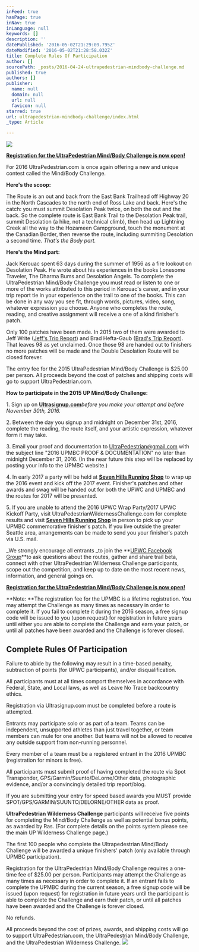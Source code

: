 ```yaml
---
inFeed: true
hasPage: true
inNav: true
inLanguage: null
keywords: []
description: ''
datePublished: '2016-05-02T21:29:09.795Z'
dateModified: '2016-05-02T21:28:58.032Z'
title: Complete Rules Of Participation
author: []
sourcePath: _posts/2016-04-24-ultrapedestrian-mindbody-challenge.md
published: true
authors: []
publisher:
  name: null
  domain: null
  url: null
  favicon: null
starred: true
url: ultrapedestrian-mindbody-challenge/index.html
_type: Article

---
```

![](https://the-grid-user-content.s3-us-west-2.amazonaws.com/f095e7a3-b7b1-4303-856d-7850278df32f.jpg)

**[Registration for the UltraPedestrian Mind/Body Challenge is now open!][0]**

For 2016 UltraPedestrian.com is once again offering a new and unique contest called the Mind/Body Challenge.

**Here's the scoop:**

The Route is an out and back from the East Bank Trailhead off Highway 20 in the North Cascades to the north end of Ross Lake and back. Here's the catch: you must summit Desolation Peak twice, on both the out and the back. So the complete route is East Bank Trail to the Desolation Peak trail, summit Desolation (a hike, not a technical climb), then head up Lightning Creek all the way to the Hozameen Campground, touch the monument at the Canadian Border, then reverse the route, including summiting Desolation a second time. _That's the Body part._

**Here's the Mind part:**

Jack Kerouac spent 63 days during the summer of 1956 as a fire lookout on Desolation Peak. He wrote about his experiences in the books Lonesome Traveler, The Dharma Bums and Desolation Angels. To complete the UltraPedestrian Mind/Body Challenge you must read or listen to one or more of the works attributed to this period in Kerouac's career, and in your trip report tie in your experience on the trail to one of the books. This can be done in any way you see fit, through words, pictures, video, song, whatever expression you choose. Anyone who completes the route, reading, and creative assignment will receive a one of a kind finisher's patch.

Only 100 patches have been made. In 2015 two of them were awarded to Jeff Write ([Jeff's Trip Report][1]) and Brad Hefta-Gaub ([Brad's Trip Report][2]). That leaves 98 as yet unclaimed. Once those 98 are handed out to finishers no more patches will be made and the Double Desolation Route will be closed forever. 

The entry fee for the 2015 UltraPedestrian Mind/Body Challenge is $25.00 per person. All proceeds beyond the cost of patches and shipping costs will go to support UltraPedestrian.com.

**How to participate in the 2015 UP Mind/Body Challenge:**

1\. Sign up on **[Ultrasignup.com][3]**_before you make your attempt and before November 30th, 2016\._

2\. Between the day you signup and midnight on December 31st, 2016, complete the reading, the route itself, and your artistic expression, whatever form it may take.

3\. Email your proof and documentation to UltraPedestrian@gmail.com with the subject line "2016 UPMBC PROOF & DOCUMENTATION" no later than midnight December 31, 2016\. (In the near future this step will be replaced by posting your info to the UPMBC website.)

4\. In early 2017 a party will be held at [**Seven Hills Running Shop**][4] to wrap up the 2016 event and kick off the 2017 event. Finisher's patches and other awards and swag will be handed out for both the UPWC and UPMBC and the routes for 2017 will be presented.

5\. If you are unable to attend the 2016 UPWC Wrap Party/2017 UPWC Kickoff Party, visit UltraPedestrianWildernessChallenge.com for complete results and visit [**Seven Hills Running Shop**][4] in person to pick up your UPMBC commemorative finisher's patch. If you live outside the greater Seattle area, arrangements can be made to send you your finisher's patch via U.S. mail.

_We strongly encourage all entrants _to join the **[UPWC Facebook Group][5]**to ask questions about the routes, gather and share trail beta, connect with other UltraPedestrian Wilderness Challenge participants, scope out the competition, and keep up to date on the most recent news, information, and general goings on.

**[Registration for the UltraPedestrian Mind/Body Challenge is now open!][0]**

**Note: **The registration fee for the UPMBC is a lifetime registration. You may attempt the Challenge as many times as necessary in order to complete it. If you fail to complete it during the 2016 season, a free signup code will be issued to you (upon request) for registration in future years until either you are able to complete the Challenge and earn your patch, or until all patches have been awarded and the Challenge is forever closed.

## Complete Rules Of Participation

Failure to abide by the following may result in a time-based penalty, subtraction of points (for UPWC participants), and/or disqualification. 

All participants must at all times comport themselves in accordance with Federal, State, and Local laws, as well as Leave No Trace backcountry ethics.

Registration via Ultrasignup.com must be completed before a route is attempted. 

Entrants may participate solo or as part of a team. Teams can be independent, unsupported athletes than just travel together, or team members can mule for one another. But teams will not be allowed to receive any outside support from non-running personnel. 

Every member of a team must be a registered entrant in the 2016 UPMBC (registration for minors is free). 

All participants must submit proof of having completed the route via Spot Transponder, GPS/Garmin/Suunto/DeLorne/Other data, photographic evidence, and/or a convincingly detailed trip report/blog. 

If you are submitting your entry for speed based awards you MUST provide SPOT/GPS/GARMIN/SUUNTO/DELORNE/OTHER data as proof. 

**UltraPedestrian Wilderness Challenge** participants will receive five points for completing the Mind/Body Challenge as well as potential bonus points, as awarded by Ras. (For complete details on the points system please see the main UP Wilderness Challenge page.)

The first 100 people who complete the Ultrapedestrian Mind/Body Challenge will be awarded a unique finishers' patch (only available through UPMBC participation). 

Registration for the UltraPedestrian Mind/Body Challenge requires a one-time fee of $25.00 per person. Participants may attempt the Challenge as many times as necessary in order to complete it. If an entrant fails to complete the UPMBC during the current season, a free signup code will be issued (upon request) for registration in future years until the participant is able to complete the Challenge and earn their patch, or until all patches have been awarded and the Challenge is forever closed. 

No refunds.

All proceeds beyond the cost of prizes, awards, and shipping costs will go to support UltraPedestrian.com, the UltraPedestrian Mind/Body Challenge, and the UltraPedestrian Wilderness Challenge.
![](https://the-grid-user-content.s3-us-west-2.amazonaws.com/ac6aabb2-ced4-40f9-ab0a-018455c58cda.png)

  


[0]: https://ultrasignup.com/register.aspx?did=38804
[1]: http://jeffwrightsblog.blogspot.com/2015/07/mindbody-challenge-desolation-peak.html
[2]: http://brad.sweat365.com/2015/11/07/ultraped-mindbody-double-desolation-challenge/
[3]: https://ultrasignup.com/register.aspx?did=33653
[4]: http://sevenhillsrunningshop.com/
[5]: null